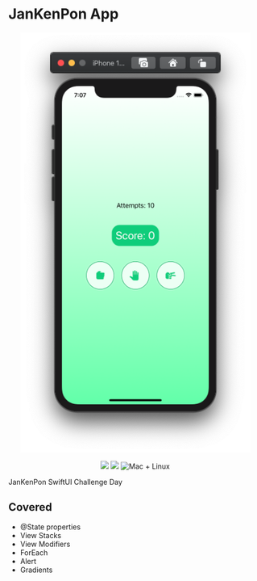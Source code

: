 # JanKenPon App
<p align="center">
    <img src="Screenshot.png" width="456" max-width="90%" alt="JanKenPon App" />
</p>
<p align="center">
    <img src="https://img.shields.io/badge/Swift-5.2-orange.svg" />
    <img src="https://img.shields.io/badge/xcode-11.4-brightgreen.svg" />
    <img src="https://img.shields.io/badge/platforms-mac+linux-brightgreen.svg?style=flat" alt="Mac + Linux" />
</p>

JanKenPon SwiftUI Challenge Day

## Covered
* @State properties
* View Stacks
* View Modifiers
* ForEach
* Alert
* Gradients
